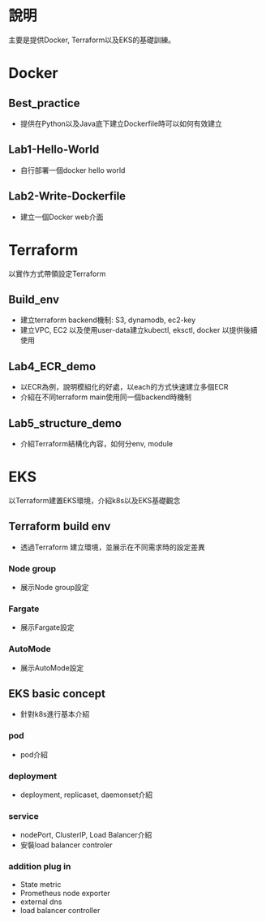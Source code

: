 # 說明
主要是提供Docker, Terraform以及EKS的基礎訓練。

# Docker
## Best_practice
- 提供在Python以及Java底下建立Dockerfile時可以如何有效建立

## Lab1-Hello-World
- 自行部署一個docker hello world

## Lab2-Write-Dockerfile
- 建立一個Docker web介面

# Terraform
以實作方式帶領設定Terraform

## Build_env
- 建立terraform backend機制: S3, dynamodb, ec2-key
- 建立VPC, EC2 以及使用user-data建立kubectl, eksctl, docker 以提供後續使用

## Lab4_ECR_demo
- 以ECR為例，說明模組化的好處，以each的方式快速建立多個ECR
- 介紹在不同terraform main使用同一個backend時機制

## Lab5_structure_demo
- 介紹Terraform結構化內容，如何分env, module

# EKS
以Terraform建置EKS環境，介紹k8s以及EKS基礎觀念

## Terraform build env
- 透過Terraform 建立環境，並展示在不同需求時的設定差異
### Node group
- 展示Node group設定
### Fargate
- 展示Fargate設定
### AutoMode
- 展示AutoMode設定

## EKS basic concept
- 針對k8s進行基本介紹
### pod
- pod介紹
### deployment
- deployment, replicaset, daemonset介紹
### service
- nodePort, ClusterIP, Load Balancer介紹
- 安裝load balancer controler
### addition plug in
- State metric
- Prometheus node exporter
- external dns
- load balancer controller


